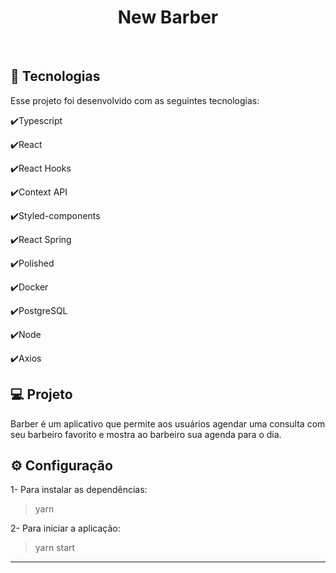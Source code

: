 <h1 align="center">
   New Barber
</h1>

<br>

## :rocket: Tecnologias

Esse projeto foi desenvolvido com as seguintes tecnologias:

✔️Typescript

✔️React

✔️React Hooks

✔️Context API

✔️Styled-components

✔️React Spring

✔️Polished

✔️Docker

✔️PostgreSQL

✔️Node

✔️Axios


## 💻 Projeto

Barber é um aplicativo que permite aos usuários agendar uma consulta com seu barbeiro favorito e mostra ao barbeiro sua agenda para o dia.

## ⚙ Configuração

1- Para instalar as dependências:
> yarn

2- Para iniciar a aplicação:
> yarn start


---
